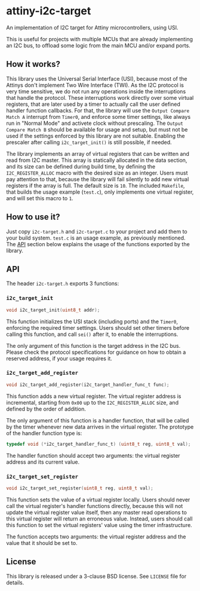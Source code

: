 # attiny-i2c-target

An implementation of I2C target for Attiny microcontrollers, using USI.

This is useful for projects with multiple MCUs that are already implementing an I2C bus, to offload some logic from the main MCU and/or expand ports.


## How it works?

This library uses the Universal Serial Interface (USI), because most of the Attinys don't implement Two Wire Interface (TWI). As the I2C protocol is very time sensitive, we do not run any operations inside the interruptions that handle the protocol. These interruptions work directly over some virtual registers, that are later used by a timer to actually call the user defined handler function callbacks. For that, the library will use the `Output Compare Match A` interrupt from `Timer0`, and enforce some timer settings, like always run in "Normal Mode" and activete clock without prescaling. The `Output Compare Match B` should be available for usage and setup, but must not be used if the settings enforced by this library are not suitable. Enabling the prescaler after calling `i2c_target_init()` is still possible, if needed.

The library implements an array of virtual registers that can be written and read from I2C master. This array is statically allocated in the data section, and its size can be defined during build time, by defining the `I2C_REGISTER_ALLOC` macro with the desired size as an integer. Users must pay attention to that, because the library will fail silently to add new virtual registers if the array is full. The default size is `10`. The included `Makefile`, that builds the usage example (`test.c`), only implements one virtual register, and will set this macro to `1`.


## How to use it?

Just copy `i2c-target.h` and `i2c-target.c` to your project and add them to your build system. `test.c` is an usage example, as previously mentioned. The [API](#api) section below explains the usage of the functions exported by the library.


## API

The header `i2c-target.h` exports 3 functions:


### `i2c_target_init`

```c
void i2c_target_init(uint8_t addr);
```

This function initializes the USI stack (including ports) and the `Timer0`, enforcing the required timer settings. Users should set other timers before calling this function, and call `sei()` after it, to enable the interruptions.

The only argument of this function is the target address in the I2C bus. Please check the protocol specifications for guidance on how to obtain a reserved address, if your usage requires it.


### `i2c_target_add_register`

```c
void i2c_target_add_register(i2c_target_handler_func_t func);
```

This function adds a new virtual register. The virtual register address is incremental, starting from `0x00` up to the `I2C_REGISTER_ALLOC` size, and defined by the order of addition.

The only argument of this function is a handler function, that will be called by the timer whenever new data arrives in the virtual register. The prototype of the handler function type is:

```c
typedef void (*i2c_target_handler_func_t) (uint8_t reg, uint8_t val);
```

The handler function should accept two arguments: the virtual register address and its current value.


### `i2c_target_set_register`

```c
void i2c_target_set_register(uint8_t reg, uint8_t val);
```

This function sets the value of a virtual register locally. Users should never call the virtual register's handler functions directly, because this will not update the virtual register value itself, then any master read operations to this virtual register will return an erroneous value. Instead, users should call this function to set the virtual registers' value using the timer infrastructure.

The function accepts two arguments: the virtual register address and the value that it should be set to.


## License

This library is released under a 3-clause BSD license. See `LICENSE` file for details.
